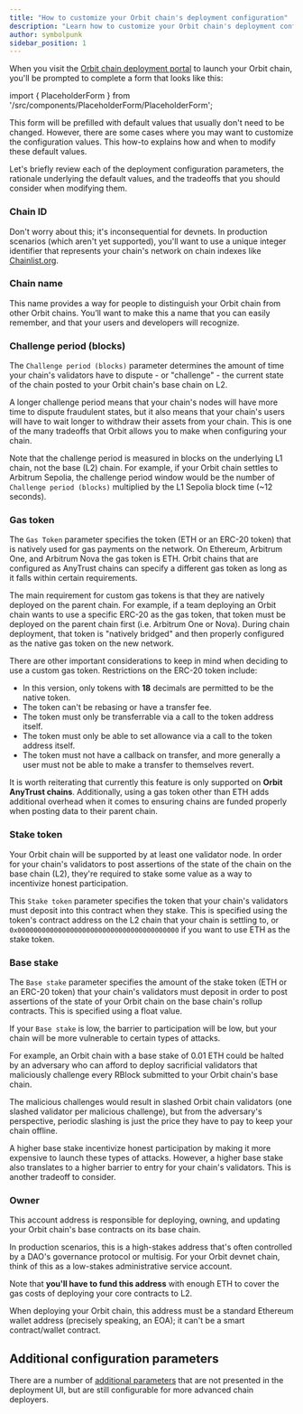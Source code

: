 ```yaml
---
title: "How to customize your Orbit chain's deployment configuration"
description: "Learn how to customize your Orbit chain's deployment configuration in the Orbit chain deployment portal."
author: symbolpunk
sidebar_position: 1
---
```



When you visit the [Orbit chain deployment portal](https://orbit.arbitrum.io/) to launch your Orbit chain, you'll be prompted to complete a form that looks like this:

import { PlaceholderForm } from '/src/components/PlaceholderForm/PlaceholderForm';

<PlaceholderForm inputs="Chain ID, Chain name, Challenge period (blocks), Stake token, Base stake, Owner" />

This form will be prefilled with default values that usually don't need to be changed. However, there are some cases where you may want to customize the configuration values. This how-to explains how and when to modify these default values.

Let's briefly review each of the deployment configuration parameters, the rationale underlying the default values, and the tradeoffs that you should consider when modifying them.

### Chain ID

Don't worry about this; it's inconsequential for devnets. In production scenarios (which aren't yet supported), you'll want to use a unique integer identifier that represents your chain's network on chain indexes like [Chainlist.org](http://chainlist.org).

### Chain name

This name provides a way for people to distinguish your Orbit chain from other Orbit chains. You’ll want to make this a name that you can easily remember, and that your users and developers will recognize.

### Challenge period (blocks)

The `Challenge period (blocks)` parameter determines the amount of time your chain's validators have to dispute - or "challenge" - the current state of the chain posted to your Orbit chain's base chain on L2.

A longer challenge period means that your chain's nodes will have more time to dispute fraudulent states, but it also means that your chain's users will have to wait longer to withdraw their assets from your chain. This is one of the many tradeoffs that Orbit allows you to make when configuring your chain.

Note that the challenge period is measured in blocks on the underlying L1 chain, not the base (L2) chain. For example, if your Orbit chain settles to Arbitrum Sepolia, the challenge period window would be the number of `Challenge period (blocks)` multiplied by the L1 Sepolia block time (~12 seconds).

<!-- todo: revisit and discuss defaults -->

### Gas token

The `Gas Token` parameter specifies the token (ETH or an ERC-20 token) that is natively used for gas payments on the network. On Ethereum, Arbitrum One, and Arbitrum Nova the gas token is ETH. Orbit chains that are configured as AnyTrust chains can specify a different gas token as long as it falls within certain requirements.

The main requirement for custom gas tokens is that they are natively deployed on the parent chain. For example, if a team deploying an Orbit chain wants to use a specific ERC-20 as the gas token, that token must be deployed on the parent chain first (i.e. Arbitrum One or Nova). During chain deployment, that token is "natively bridged" and then properly configured as the native gas token on the new network.

There are other important considerations to keep in mind when deciding to use a custom gas token. Restrictions on the ERC-20 token include:

- In this version, only tokens with **18** decimals are permitted to be the native token.
- The token can't be rebasing or have a transfer fee.
- The token must only be transferrable via a call to the token address itself.
- The token must only be able to set allowance via a call to the token address itself.
- The token must not have a callback on transfer, and more generally a user must not be able to make a transfer to themselves revert.

It is worth reiterating that currently this feature is only supported on **Orbit AnyTrust chains**. Additionally, using a gas token other than ETH adds additional overhead when it comes to ensuring chains are funded properly when posting data to their parent chain.

### Stake token

Your Orbit chain will be supported by at least one validator node. In order for your chain's validators to post assertions of the state of the chain on the base chain (L2), they're required to stake some value as a way to incentivize honest participation.

This `Stake token` parameter specifies the token that your chain's validators must deposit into this contract when they stake. This is specified using the token's contract address on the L2 chain that your chain is settling to, or `0x0000000000000000000000000000000000000000` if you want to use ETH as the stake token.

### Base stake

The `Base stake` parameter specifies the amount of the stake token (ETH or an ERC-20 token) that your chain's validators must deposit in order to post assertions of the state of your Orbit chain on the base chain's rollup contracts. This is specified using a float value.

If your `Base stake` is low, the barrier to participation will be low, but your chain will be more vulnerable to certain types of attacks.

For example, an Orbit chain with a base stake of 0.01 ETH could be halted by an adversary who can afford to deploy sacrificial validators that maliciously challenge every RBlock submitted to your Orbit chain's base chain.

The malicious challenges would result in slashed Orbit chain validators (one slashed validator per malicious challenge), but from the adversary's perspective, periodic slashing is just the price they have to pay to keep your chain offline.

A higher base stake incentivize honest participation by making it more expensive to launch these types of attacks. However, a higher base stake also translates to a higher barrier to entry for your chain's validators. This is another tradeoff to consider.

### Owner

This account address is responsible for deploying, owning, and updating your Orbit chain's base contracts on its base chain.

<!-- possible cut / clarification: --**rollup owner**, and also it has been used as **chain owner** -->

In production scenarios, this is a high-stakes address that's often controlled by a DAO's governance protocol or multisig. For your Orbit devnet chain, think of this as a low-stakes administrative service account.

Note that **you'll have to fund this address** with enough ETH to cover the gas costs of deploying your core contracts to L2.

When deploying your Orbit chain, this address must be a standard Ethereum wallet address (precisely speaking, an EOA); it can't be a smart contract/wallet contract.

## Additional configuration parameters

There are a number of [additional parameters](/launch-orbit-chain/reference/additional-configuration-parameters) that are not presented in the deployment UI, but are still configurable for more advanced chain deployers.
